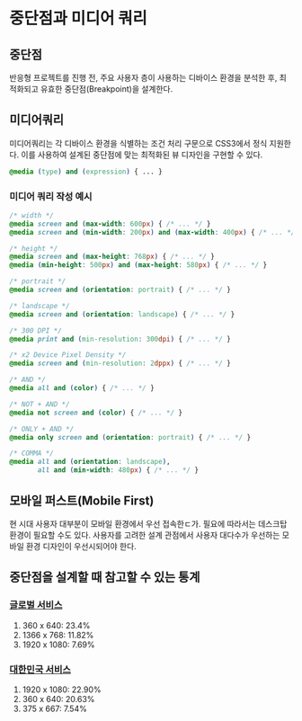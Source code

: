 # 중단점과 미디어 쿼리

## 중단점

반응형 프로젝트를 진행 전, 주요 사용자 층이 사용하는 디바이스 환경을 분석한 후, 최적화되고 유효한 중단점(Breakpoint)을 설계한다.

## 미디어쿼리

미디어쿼리는 각 디바이스 환경을 식별하는 조건 처리 구문으로 CSS3에서 정식 지원한다. 이를 사용하여 설계된 중단점에 맞는 최적화된 뷰 디자인을 구현할 수 있다.

```css
@media (type) and (expression) { ... }
```

### 미디어 쿼리 작성 예시

```css
/* width */
@media screen and (max-width: 600px) { /* ... */ }
@media screen and (min-width: 200px) and (max-width: 400px) { /* ... */ }

/* height */
@media screen and (max-height: 768px) { /* ... */ }
@media (min-height: 500px) and (max-height: 580px) { /* ... */ }

/* portrait */
@media screen and (orientation: portrait) { /* ... */ }

/* landscape */
@media screen and (orientation: landscape) { /* ... */ }

/* 300 DPI */
@media print and (min-resolution: 300dpi) { /* ... */ }

/* x2 Device Pixel Density */
@media screen and (min-resolution: 2dppx) { /* ... */ }

/* AND */
@media all and (color) { /* ... */ }

/* NOT + AND */
@media not screen and (color) { /* ... */ }

/* ONLY + AND */
@media only screen and (orientation: portrait) { /* ... */ }

/* COMMA */
@media all and (orientation: landscape),
       all and (min-width: 480px) { /* ... */ }
```

## 모바일 퍼스트(Mobile First)

현 시대 사용자 대부분이 모바일 환경에서 우선 접속한ㄷ가. 필요에 따라서는 데스크탑 환경이 필요할 수도 있다. 사용자를 고려한 설계 관점에서 사용자 대다수가 우선하는 모바일 환경 디자인이 우선시되어야 한다.

## 중단점을 설계할 때 참고할 수 있는 통계

### [글로벌 서비스](https://goo.gl/xQZwY6)

1. 360 x 640: 23.4%
2. 1366 x 768: 11.82%
3. 1920 x 1080: 7.69%

### [대한민국 서비스](https://goo.gl/dAQZG8)

1. 1920 x 1080: 22.90%
2. 360 x 640: 20.63%
3. 375 x 667: 7.54%

